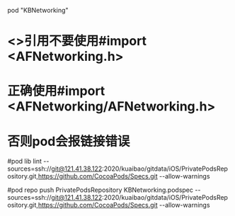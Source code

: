 pod "KBNetworking"

# <>引用不要使用#import <AFNetworking.h>
# 正确使用#import <AFNetworking/AFNetworking.h>
# 否则pod会报链接错误

#pod lib lint --sources=ssh://git@121.41.38.122:2020/kuaibao/gitdata/iOS/PrivatePodsRepository.git,https://github.com/CocoaPods/Specs.git --allow-warnings

#pod repo push PrivatePodsRepository KBNetworking.podspec --sources=ssh://git@121.41.38.122:2020/kuaibao/gitdata/iOS/PrivatePodsRepository.git,https://github.com/CocoaPods/Specs.git --allow-warnings


